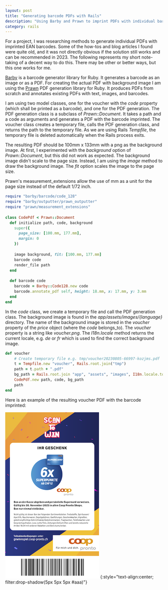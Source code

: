 ```yaml
---
layout: post
title: "Generating barcode PDFs with Rails"
description: "Using Barby and Prawn to imprint PDFs with individual barcodes."
category: rails
---
```


For a project, I was researching methods to generate individual PDFs with imprinted EAN barcodes. Some of the how-tos and blog articles I found were quite old, and it was not directly obvious if the solution still works and can be recommended in 2023. The following represents my short note-taking of a decent way to do this. There may be other or better ways, but this one works for me.

[Barby](https://github.com/toretore/barby) is a barcode generator library for Ruby. It generates a barcode as an image or as a PDF. For creating the actual PDF with background image I am using the [Prawn](https://github.com/prawnpdf/prawn) PDF generation library for Ruby. It produces PDFs from scratch and annotates existing PDFs with text, images, and barcodes.

I am using two model classes, one for the voucher with the _code_ property (which shall be printed as a barcode), and one for the PDF generation. The PDF generation class is a subclass of _Prawn::Document_. It takes a path and a code as arguments and generates a PDF with the barcode imprinted. The voucher class creates a temporary file, calls the PDF generation class, and returns the path to the temporary file. As we are using Rails _Tempfile_, the temporary file is deleted automatically when the Rails process exits.

The resulting PDF should be 100mm x 133mm with a png as the background image. At first, I experimented with the _background_ option of _Prawn::Document_, but this did not work as expected. The background image didn't scale to the page size. Instead, I am using the _image_ method to draw the background image. The _fit_ option scales the image to the page size.

Prawn's measurement_extensions allow the use of mm as a unit for the page size instead of the default 1/72 inch.


```ruby
require "barby/barcode/code_128"
require "barby/outputter/prawn_outputter"
require "prawn/measurement_extensions"

class CodePdf < Prawn::Document
  def initialize path, code, background
    super({
      page_size: [100.mm, 177.mm],
      margin: 0
    })

    image background, fit: [100.mm, 177.mm]
    barcode code
    render_file path
  end

  def barcode code
    barcode = Barby::Code128.new code
    barcode.annotate_pdf self, height: 18.mm, x: 17.mm, y: 3.mm
  end
end
```

In the _code_ class, we create a temporary file and call the PDF generation class. The background image is found in the _app/assets/images/{language}_ directory. The name of the background image is stored in the _voucher_ property of the _price_ object (where the _code_ belongs_to). The _voucher_ property is a string like _voucher.png_. The _I18n.locale_ method returns the current locale, e.g. _de_ or _fr_ which is used to find the correct background image.

```ruby
def voucher
    # Create temporary file e.g. tmp/voucher20230805-66997-kozjms.pdf
    t = Tempfile.new "voucher", Rails.root.join("tmp")
    path = t.path + ".pdf"
    bg_path = Rails.root.join "app", "assets", "images", I18n.locale.to_s, price.voucher
    CodePdf.new path, code, bg_path
    path
end
```

Here is an example of the resulting voucher PDF with the barcode imprinted:

![PDF with barcode](/images/voucherpdf.png)
{:style="text-align:center; filter:drop-shadow(5px 5px 5px #aaa)"}
